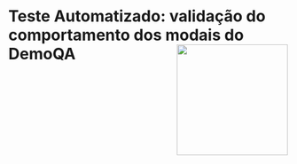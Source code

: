 # Teste Automatizado: validação do comportamento dos modais do DemoQA <img align="right" width="200" height="200" src="https://github.com/Susana-Bergamo/automacao.modal/commit/b17fbd180eb2255bf5dec131bc61aa59e55cb3a8">

